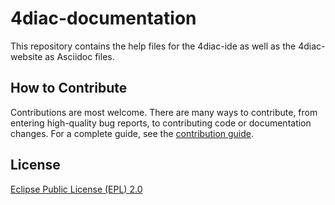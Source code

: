 # 4diac-documentation

This repository contains the help files for the 4diac-ide as well as the 4diac-website as Asciidoc files.

## How to Contribute

Contributions are most welcome. There are many ways to contribute, from entering high-quality bug reports, to contributing code or documentation changes. For a complete guide, see the [contribution guide](https://github.com/eclipse-4diac/4diac-documentation/blob/main/CONTRIBUTING.md).

## License

[Eclipse Public License (EPL) 2.0](https://www.eclipse.org/legal/epl-2.0/)
